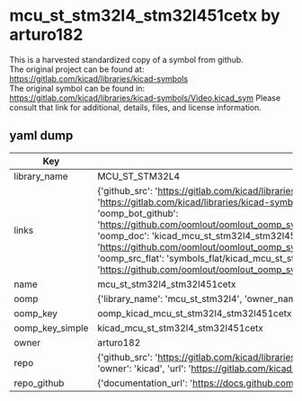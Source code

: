 # mcu_st_stm32l4_stm32l451cetx by arturo182  
This is a harvested standardized copy of a symbol from github.  
The original project can be found at:  
https://gitlab.com/kicad/libraries/kicad-symbols  
The original symbol can be found in:
https://gitlab.com/kicad/libraries/kicad-symbols/Video.kicad_sym
Please consult that link for additional, details, files, and license information.  
## yaml dump  
| Key | Value |  
| --- | --- |  
| library_name | MCU_ST_STM32L4 |  
| links | {'github_src': 'https://gitlab.com/kicad/libraries/kicad-symbols/Video.kicad_sym', 'github_src_repo': 'https://gitlab.com/kicad/libraries/kicad-symbols', 'oomp_bot': 'kicad_mcu_st_stm32l4_stm32l451cetx/working', 'oomp_bot_github': 'https://github.com/oomlout/oomlout_oomp_symbol_bot/tree/main/kicad_mcu_st_stm32l4_stm32l451cetx/working', 'oomp_doc': 'kicad_mcu_st_stm32l4_stm32l451cetx/working', 'oomp_doc_github': 'https://github.com/oomlout/oomlout_oomp_symbol_doc/tree/main/kicad_mcu_st_stm32l4_stm32l451cetx/working', 'oomp_src_flat': 'symbols_flat/kicad_mcu_st_stm32l4_stm32l451cetx/working', 'oomp_src_flat_github': 'https://github.com/oomlout/oomlout_oomp_symbol_src/tree/main/kicad_mcu_st_stm32l4_stm32l451cetx/working'} |  
| name | mcu_st_stm32l4_stm32l451cetx |  
| oomp | {'library_name': 'mcu_st_stm32l4', 'owner_name': 'kicad', 'symbol_name': 'mcu_st_stm32l4_stm32l451cetx'} |  
| oomp_key | oomp_kicad_mcu_st_stm32l4_stm32l451cetx |  
| oomp_key_simple | kicad_mcu_st_stm32l4_stm32l451cetx |  
| owner | arturo182 |  
| repo | {'github_src': 'https://gitlab.com/kicad/libraries/kicad-symbols/Video.kicad_sym', 'name': 'libraries/kicad-symbols', 'owner': 'kicad', 'url': 'https://gitlab.com/kicad/libraries/kicad-symbols'} |  
| repo_github | {'documentation_url': 'https://docs.github.com/rest/repos/repos#get-a-repository', 'message': 'Not Found'} |  

